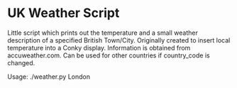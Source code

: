 # UK Weather Script
Little script which prints out the temperature and a small weather description of a specified British Town/City. Originally created to insert local temperature into a Conky display. Information is obtained from accuweather.com. Can be used for other countries if country_code is changed.

Usage: ./weather.py London
